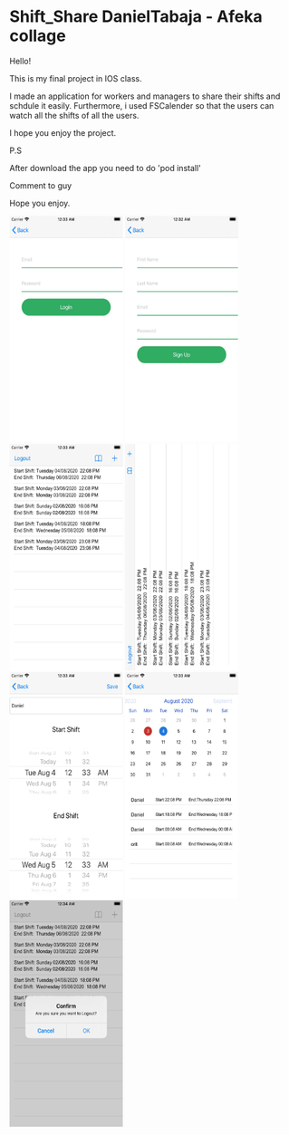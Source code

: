 # Shift_Share DanielTabaja - Afeka collage

Hello! 

This is my final project in IOS class.

I made an application for workers and managers to share their shifts and schdule it easily.
Furthermore, i used FSCalender so that the users can watch all the shifts of all the users.

I hope you enjoy the project.

P.S

After download the app you need to do 'pod install'

Comment to guy

Hope you enjoy.

<img src="LogIn.jpg" width="200" height="400">
<img src="SignIn.jpg" width="200" height="400">
<img src="Shift_Table.jpg" width="200" height="400">
<img src="HorizontalShiftTable.jpg" width="200" height="400">
<img src="AddShift.jpg" width="200" height="400">
<img src="Calender+ShiftTable.jpg" width="200" height="400">
<img src="Popup.jpg" width="200" height="400">
